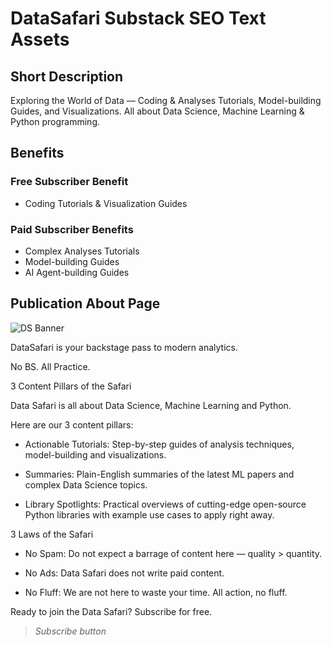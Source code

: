 # DataSafari Substack SEO Text Assets

## Short Description

Exploring the World of Data — Coding & Analyses Tutorials, Model-building Guides, and Visualizations. All about Data Science, Machine Learning & Python programming.

## Benefits

### Free Subscriber Benefit

- Coding Tutorials & Visualization Guides

### Paid Subscriber Benefits

- Complex Analyses Tutorials
- Model-building Guides
- AI Agent-building Guides

## Publication About Page

![DS Banner](../../branding/substack/email-banners/ds-substack-email_banner-1.png)

DataSafari is your backstage pass to modern analytics.

No BS. All Practice.

3 Content Pillars of the Safari

Data Safari is all about Data Science, Machine Learning and Python.

Here are our 3 content pillars:

- Actionable Tutorials: Step-by-step guides of analysis techniques, model-building and visualizations.

- Summaries:  Plain-English summaries of the latest ML papers and complex Data Science topics.

- Library Spotlights: Practical overviews of cutting-edge open-source Python libraries with example use cases to apply right away.

3 Laws of the Safari

- No Spam: Do not expect a barrage of content here — quality > quantity.

- No Ads: Data Safari does not write paid content.

- No Fluff: We are not here to waste your time. All action, no fluff.

Ready to join the Data Safari? Subscribe for free.
> *Subscribe button*
